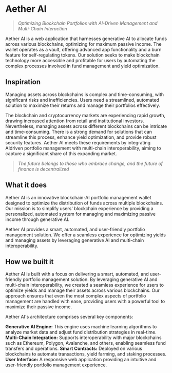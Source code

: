 # Aether AI
> _Optimizing Blockchain Portfolios with AI-Driven Management and Multi-Chain Interaction_

Aether AI is a web application that harnesses generative AI to allocate funds across various blockchains, optimizing for maximum passive income. The wallet operates as a vault, offering advanced app functionality and a burn feature for self-regulating tokens. Our solution seeks to make blockchain technology more accessible and profitable for users by automating the complex processes involved in fund management and yield optimization.

## Inspiration
Managing assets across blockchains is complex and time-consuming, with significant risks and inefficiencies. Users need a streamlined, automated solution to maximize their returns and manage their portfolios effectively.

The blockchain and cryptocurrency markets are experiencing rapid growth, drawing increased attention from retail and institutional investors. Nevertheless, managing assets across different blockchains can be intricate and time-consuming. There is a strong demand for solutions that can streamline this process, enhance yield optimization, and provide robust security features. Aether AI meets these requirements by integrating AIdriven portfolio management with multi-chain interoperability, aiming to capture a significant share of this expanding market.

> _The future belongs to those who embrace change, and the future of finance is decentralized_

## What it does
Aether AI is an innovative blockchain-AI portfolio management wallet designed to optimize the distribution of funds across multiple blockchains. Our mission is to simplify users' blockchain experience by providing a personalized, automated system for managing and maximizing passive income through generative AI.

Aether AI provides a smart, automated, and user-friendly portfolio management solution. We offer a seamless experience for optimizing yields and managing assets by leveraging generative AI and multi-chain interoperability.

## How we built it
Aether AI is built with a focus on delivering a smart, automated, and user-friendly portfolio management solution. By leveraging generative AI and multi-chain interoperability, we created a seamless experience for users to optimize yields and manage their assets across various blockchains. Our approach ensures that even the most complex aspects of portfolio management are handled with ease, providing users with a powerful tool to maximize their passive income.

Aether AI's architecture comprises several key components:

**Generative AI Engine:** This engine uses machine learning algorithms to analyze market data and adjust fund distribution strategies in real-time.
**Multi-Chain Integration:** Supports interoperability with major blockchains such as Ethereum, Polygon, Avalanche, and others, enabling seamless fund transfers and operations.
**Smart Contracts:** Deployed on various blockchains to automate transactions, yield farming, and staking processes.
**User Interface:** A responsive web application providing an intuitive and user-friendly portfolio management experience.

